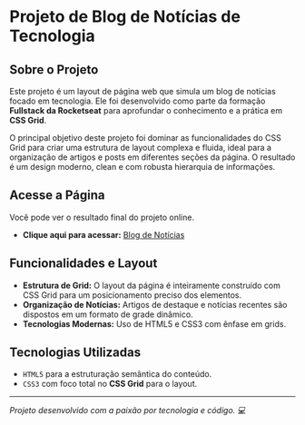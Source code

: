 # Projeto de Blog de Notícias de Tecnologia

## Sobre o Projeto

Este projeto é um layout de página web que simula um blog de notícias focado em tecnologia. Ele foi desenvolvido como parte da formação **Fullstack da Rocketseat** para aprofundar o conhecimento e a prática em **CSS Grid**.

O principal objetivo deste projeto foi dominar as funcionalidades do CSS Grid para criar uma estrutura de layout complexa e fluida, ideal para a organização de artigos e posts em diferentes seções da página. O resultado é um design moderno, clean e com robusta hierarquia de informações.

## Acesse a Página

Você pode ver o resultado final do projeto online.

-   **Clique aqui para acessar:** [Blog de Notícias](https://devchinninto.github.io/news_project)

## Funcionalidades e Layout

-   **Estrutura de Grid:** O layout da página é inteiramente construído com CSS Grid para um posicionamento preciso dos elementos.
-   **Organização de Notícias:** Artigos de destaque e notícias recentes são dispostos em um formato de grade dinâmico.
-   **Tecnologias Modernas:** Uso de HTML5 e CSS3 com ênfase em grids.

## Tecnologias Utilizadas

-   `HTML5` para a estruturação semântica do conteúdo.
-   `CSS3` com foco total no **CSS Grid** para o layout.

---

*Projeto desenvolvido com a paixão por tecnologia e código. 💻*
